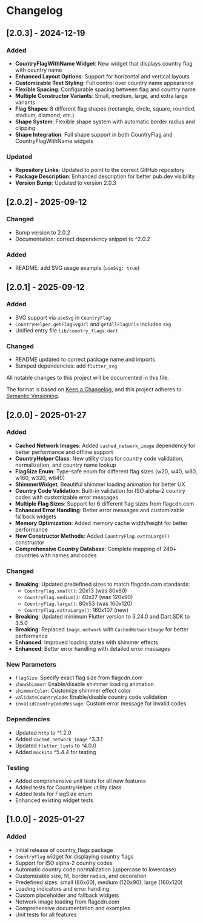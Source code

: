 # Changelog

## [2.0.3] - 2024-12-19

### Added
- **CountryFlagWithName Widget**: New widget that displays country flag with country name
- **Enhanced Layout Options**: Support for horizontal and vertical layouts
- **Customizable Text Styling**: Full control over country name appearance
- **Flexible Spacing**: Configurable spacing between flag and country name
- **Multiple Constructor Variants**: Small, medium, large, and extra large variants
- **Flag Shapes**: 8 different flag shapes (rectangle, circle, square, rounded, stadium, diamond, etc.)
- **Shape System**: Flexible shape system with automatic border radius and clipping
- **Shape Integration**: Full shape support in both CountryFlag and CountryFlagWithName widgets

### Updated
- **Repository Links**: Updated to point to the correct GitHub repository
- **Package Description**: Enhanced description for better pub.dev visibility
- **Version Bump**: Updated to version 2.0.3

## [2.0.2] - 2025-09-12

### Changed
- Bump version to 2.0.2
- Documentation: correct dependency snippet to ^2.0.2

### Added
- README: add SVG usage example (`useSvg: true`)

## [2.0.1] - 2025-09-12

### Added
- SVG support via `useSvg` in `CountryFlag`
- `CountryHelper.getFlagSvgUrl` and `getAllFlagUrls` includes `svg`
- Unified entry file `lib/country_flags.dart`

### Changed
- README updated to correct package name and imports
- Bumped dependencies: add `flutter_svg`


All notable changes to this project will be documented in this file.

The format is based on [Keep a Changelog](https://keepachangelog.com/en/1.0.0/),
and this project adheres to [Semantic Versioning](https://semver.org/spec/v2.0.0.html).

## [2.0.0] - 2025-01-27

### Added
- **Cached Network Images**: Added `cached_network_image` dependency for better performance and offline support
- **CountryHelper Class**: New utility class for country code validation, normalization, and country name lookup
- **FlagSize Enum**: Type-safe enum for different flag sizes (w20, w40, w80, w160, w320, w640)
- **ShimmerWidget**: Beautiful shimmer loading animation for better UX
- **Country Code Validation**: Built-in validation for ISO alpha-2 country codes with customizable error messages
- **Multiple Flag Sizes**: Support for 6 different flag sizes from flagcdn.com
- **Enhanced Error Handling**: Better error messages and customizable fallback widgets
- **Memory Optimization**: Added memory cache width/height for better performance
- **New Constructor Methods**: Added `CountryFlag.extraLarge()` constructor
- **Comprehensive Country Database**: Complete mapping of 249+ countries with names and codes

### Changed
- **Breaking**: Updated predefined sizes to match flagcdn.com standards:
  - `CountryFlag.small()`: 20x13 (was 80x60)
  - `CountryFlag.medium()`: 40x27 (was 120x90) 
  - `CountryFlag.large()`: 80x53 (was 160x120)
  - `CountryFlag.extraLarge()`: 160x107 (new)
- **Breaking**: Updated minimum Flutter version to 3.24.0 and Dart SDK to 3.5.0
- **Breaking**: Replaced `Image.network` with `CachedNetworkImage` for better performance
- **Enhanced**: Improved loading states with shimmer effects
- **Enhanced**: Better error handling with detailed error messages

### New Parameters
- `flagSize`: Specify exact flag size from flagcdn.com
- `showShimmer`: Enable/disable shimmer loading animation
- `shimmerColor`: Customize shimmer effect color
- `validateCountryCode`: Enable/disable country code validation
- `invalidCountryCodeMessage`: Custom error message for invalid codes

### Dependencies
- Updated `http` to ^1.2.0
- Added `cached_network_image` ^3.3.1
- Updated `flutter_lints` to ^4.0.0
- Added `mockito` ^5.4.4 for testing

### Testing
- Added comprehensive unit tests for all new features
- Added tests for CountryHelper utility class
- Added tests for FlagSize enum
- Enhanced existing widget tests

## [1.0.0] - 2025-01-27

### Added
- Initial release of country_flags package
- `CountryFlag` widget for displaying country flags
- Support for ISO alpha-2 country codes
- Automatic country code normalization (uppercase to lowercase)
- Customizable size, fit, border radius, and decoration
- Predefined sizes: small (80x60), medium (120x90), large (160x120)
- Loading indicators and error handling
- Custom placeholder and fallback widgets
- Network image loading from flagcdn.com
- Comprehensive documentation and examples
- Unit tests for all features 
